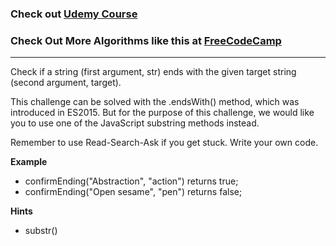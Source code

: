 ### Check out [Udemy Course](https://www.udemy.com/course/100-algorithms-challenge/)

### Check Out More Algorithms like this at <a href="https://www.FreeCodeCamp.com"> FreeCodeCamp</a>

---

Check if a string (first argument, str) ends with the given target string (second argument, target).

This challenge can be solved with the .endsWith() method, which was introduced in ES2015. But for the purpose of this challenge, we would like you to use one of the JavaScript substring methods instead.

Remember to use Read-Search-Ask if you get stuck. Write your own code.

**Example**

- confirmEnding("Abstraction", "action") returns true;
- confirmEnding("Open sesame", "pen") returns false;

**Hints**

- substr()
